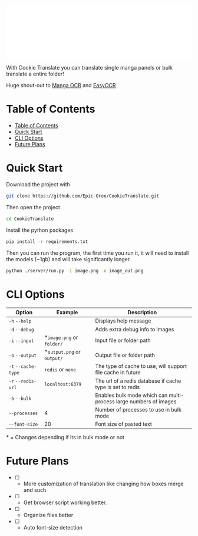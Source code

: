 
![vlogo](https://raw.githubusercontent.com/Epic-Oreo/CookieTranslate/refs/heads/main/docs/cookieTranslateBanner.png)
<picture>
  <source media="(prefers-color-scheme: dark)" srcset="https://raw.githubusercontent.com/Epic-Oreo/CookieTranslate/refs/heads/main/docs/cookieTranslateBanner.png">
  <source media="(prefers-color-scheme: light)" srcset="https://raw.githubusercontent.com/Epic-Oreo/CookieTranslate/refs/heads/main/docs/cookieTranslateBannerLight.png">
</picture>



With Cookie Translate you can translate single manga panels or bulk translate a entire folder!


Huge shout-out to [Manga OCR](https://github.com/kha-white/manga-ocr) 
and [EasyOCR](https://github.com/JaidedAI/EasyOCR)


# Table of Contents
* [Table of Contents](#table-of-contents)
* [Quick Start](#quick-start)
* [CLI Options](#cli-options)
* [Future Plans](#future)


# Quick Start
Download the project with

```sh
git clone https://github.com/Epic-Oreo/CookieTranslate.git
```

Then open the project

```sh
cd CookieTranslate
```

Install the python packages

```sh
pip install -r requirements.txt
```


Then you can run the program, the first time you run it, it will need to install the models (~1gb) and will take significantly longer.
```sh
python ./server/run.py -i image.png -o image_out.png
```

# CLI Options


| Option              | Example                    | Description                                                 |
|---------------------|----------------------------|------------|
| `-h` `--help`       |                            | Displays help message                                       |
| `-d` `--debug`     |                            | Adds extra debug info to images                             |
| `-i` `--input`      | *`image.png` or `folder/`  | Input file or folder path                                   |
| `-o` `--output`     | *`output.png` or `output/` | Output file or folder path                                  |
| `-t` `--cache-type` | `redis` or `none`          | The type of cache to use, will support file cache in future |
| `-r` `--redis-url` | `localhost:6379` | The url of a redis database if cache type is set to redis |
|`-b` `--bulk`|| Enables bulk mode which can multi-process large numbers of images |
|`--processes`| 4 | Number of processes to use in bulk mode |
|`--font-size`| 20 | Font size of pasted text |


\* = Changes depending if its in bulk mode or not


# Future Plans

- [ ] - More customization of translation like changing how boxes merge and such
- [ ] - Get browser script working better.
- [ ] - Organize files better
- [ ] - Auto font-size detection